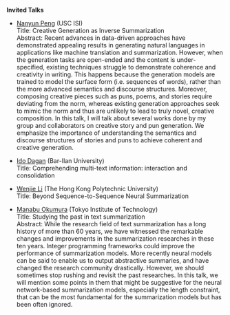 **Invited Talks** 

* <a href="https://violetpeng.github.io/">Nanyun Peng</a> (USC ISI) <br>
Title: Creative Generation as Inverse Summarization <br>
Abstract: Recent advances in data-driven approaches have demonstrated appealing results in generating natural languages in applications like machine translation and summarization.  However, when the generation tasks are open-ended and the content is under-specified, existing techniques struggle to demonstrate coherence and creativity in writing. This happens because the generation models are trained to model the surface form (i.e. sequences of words), rather than the more advanced semantics and discourse structures.  Moreover, composing creative pieces such as puns, poems, and stories require deviating from the norm, whereas existing generation approaches seek to mimic the norm and thus are unlikely to lead to truly novel, creative composition.  In this talk, I will talk about several works done by my group and collaborators on creative story and pun generation. We emphasize the importance of understanding the semantics and discourse structures of stories and puns to achieve coherent and creative generation. <br>



* <a href="http://u.cs.biu.ac.il/~dagan/">Ido Dagan</a> (Bar-Ilan University) <br>
Title: Comprehending multi-text information: interaction and consolidation <br>


* <a href="https://www4.comp.polyu.edu.hk/~cswjli/">Wenjie Li</a> (The Hong Kong Polytechnic University) <br>
Title: Beyond Sequence-to-Sequence Neural Summarization <br>


* <a href="http://www.lr.pi.titech.ac.jp/~oku/index-e.html">Manabu Okumura</a> (Tokyo Institute of Technology) <br>
Title: Studying the past in text summarization <br>
Abstract: While the research field of text summarization has a long history of more than 60 years, we have witnessed the remarkable changes and improvements in the summarization researches in these ten years. Integer programming frameworks could improve the performance of summarization models. More recently neural models can be said to enable us to output abstractive summaries, and have changed the research community drastically. However, we should sometimes stop rushing and revisit the past researches. In this talk, we will mention some points in them that might be suggestive for the neural network-based summarization models, especially the length constraint, that can be the most fundamental for the summarization models but has been often ignored. <br>




